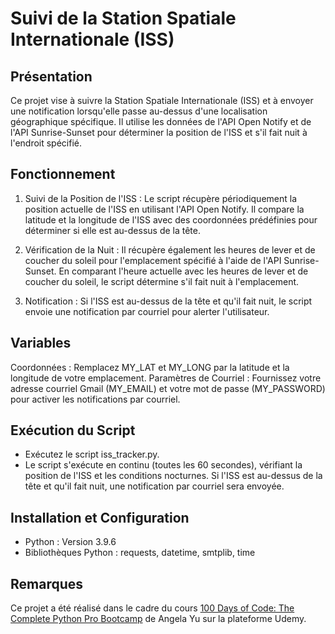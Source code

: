 # Suivi de la Station Spatiale Internationale (ISS)

## Présentation
Ce projet vise à suivre la Station Spatiale Internationale (ISS) et à envoyer une notification lorsqu'elle passe au-dessus d'une localisation géographique spécifique. Il utilise les données de l'API Open Notify et de l'API Sunrise-Sunset pour déterminer la position de l'ISS et s'il fait nuit à l'endroit spécifié.

## Fonctionnement
1. Suivi de la Position de l'ISS : Le script récupère périodiquement la position actuelle de l'ISS en utilisant l'API Open Notify. Il compare la latitude et la longitude de l'ISS avec des coordonnées prédéfinies pour déterminer si elle est au-dessus de la tête.

2. Vérification de la Nuit : Il récupère également les heures de lever et de coucher du soleil pour l'emplacement spécifié à l'aide de l'API Sunrise-Sunset. En comparant l'heure actuelle avec les heures de lever et de coucher du soleil, le script détermine s'il fait nuit à l'emplacement.

3. Notification : Si l'ISS est au-dessus de la tête et qu'il fait nuit, le script envoie une notification par courriel pour alerter l'utilisateur.

## Variables
Coordonnées : Remplacez MY_LAT et MY_LONG par la latitude et la longitude de votre emplacement.
Paramètres de Courriel : Fournissez votre adresse courriel Gmail (MY_EMAIL) et votre mot de passe (MY_PASSWORD) pour activer les notifications par courriel.

## Exécution du Script
- Exécutez le script iss_tracker.py.
- Le script s'exécute en continu (toutes les 60 secondes), vérifiant la position de l'ISS et les conditions nocturnes.
Si l'ISS est au-dessus de la tête et qu'il fait nuit, une notification par courriel sera envoyée.

## Installation et Configuration
- Python : Version 3.9.6
- Bibliothèques Python : requests, datetime, smtplib, time

## Remarques
Ce projet a été réalisé dans le cadre du cours [100 Days of Code: The Complete Python Pro Bootcamp](https://www.udemy.com/course/100-days-of-code/) de Angela Yu sur la plateforme Udemy.
